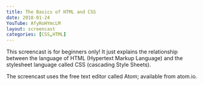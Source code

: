 ```yaml
---
title: The Basics of HTML and CSS
date: 2018-01-24
YouTube: AfyRoHYmcLM
layout: screencast
categories: [CSS,HTML]
---
```


This screencast is for beginners only! It just explains the relationship between the language of HTML (Hypertext Markup Language) and the stylesheet language called CSS (cascading Style Sheets).

The screencast uses the free text editor called Atom; available from atom.io.
